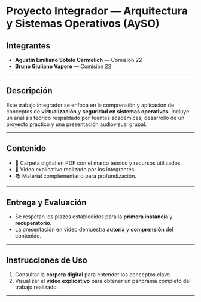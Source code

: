 # Proyecto Integrador — Arquitectura y Sistemas Operativos (AySO)

## Integrantes

- **Agustín Emiliano Sotelo Carmelich** — Comisión 22  
- **Bruno Giuliano Vapore** — Comisión 22

---

## Descripción

Este trabajo integrador se enfoca en la comprensión y aplicación de conceptos de **virtualización** y **seguridad en sistemas operativos**. Incluye un análisis teórico respaldado por fuentes académicas, desarrollo de un proyecto práctico y una presentación audiovisual grupal.

---

## Contenido

- 📄 Carpeta digital en PDF con el marco teórico y recursos utilizados.  
- 🎥 Video explicativo realizado por los integrantes.  
- 📚 Material complementario para profundización.

---

## Entrega y Evaluación

- Se respetan los plazos establecidos para la **primera instancia** y **recuperatorio**.  
- La presentación en video demuestra **autoría** y **comprensión** del contenido.

---

## Instrucciones de Uso

1. Consultar la **carpeta digital** para entender los conceptos clave.  
2. Visualizar el **video explicativo** para obtener un panorama completo del trabajo realizado.

---
